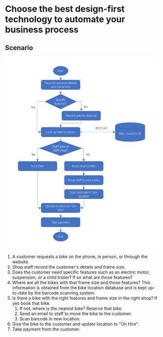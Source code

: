 # Choose the best design-first technology to automate your business process

## Scenario

![Scenario](images\04-bike-hire-workflow.png)

1. A customer requests a bike on the phone, in person, or through the website.
2. Shop staff record the customer's details and frame size.
3. Does the customer need specific features such as an electric motor, suspension, or a child trailer? If so what are those features?
4. Where are all the bikes with that frame size and those features? This information is obtained from the bike location database and is kept up-to-date by the barcode scanning system.
5. Is there a bike with the right features and frame size in the right shop? If yes book that bike.
   1. If not, where is the nearest bike? Reserve that bike.
   2. Send an email to staff to move the bike to the customer.
   3. Scan barcode in new location.
6. Give the bike to the customer and update location to "On Hire".
7. Take payment from the customer.
